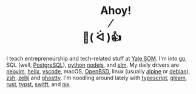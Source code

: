 <h1 align="center">&nbsp;&nbsp;&nbsp;&nbsp;&nbsp;&nbsp;&nbsp;&nbsp;&nbsp;&nbsp;&nbsp;Ahoy!<br>&nbsp;&nbsp;&nbsp;&nbsp;&nbsp;&nbsp;&nbsp;⁄<br>👋( ᐛ )👍</h1>

I teach entrepreneurship and tech-related stuff at [Yale SOM](https://som.yale.edu/).
I'm into [go](https://golang.org/),
SQL (well, [PostgreSQL](https://www.postgresql.org/)),
 [python](https://www.python.org/) 
[nodejs](https://nodejs.org/en/), and
[elm](https://elm-lang.org/). 
My daily drivers are [neovim](https://neovim.io/),
[helix](https://helix-editor.com/),
[vscode](https://code.visualstudio.com/), macOS, [OpenBSD](https://www.openbsd.org/), linux (usually [alpine](https://alpinelinux.org) or [debian](https://www.debian.org)), [zsh](https://www.zsh.org/),
[zellij](https://zellij.dev/)
and
[ghostty](https://ghostty.org/). 
I'm noodling around lately with [typescript](https://www.typescriptlang.org), [gleam](https://gleam.run), [rust](https://www.rust-lang.org/), [typst](https://github.com/typst/typst), [switft](https://www.swift.org),
and [nix](https://nixos.org).
